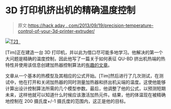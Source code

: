 # 3D 打印机挤出机的精确温度控制

> 原文:[https://hack aday . com/2013/09/19/precision-temperature-control-of-your-3d-printer-extruder/](https://hackaday.com/2013/09/19/accurate-temperature-control-of-your-3d-printer-extruder/)

[![](../Images/ac4d03b251f454b6c2d9ce09ba78efd6.png)T2】](http://hackaday.com/wp-content/uploads/2013/09/img_20130904_184235_edit.jpg)

[Tim]正在建造一台 3D 打印机，并以此为借口尽可能多地学习。他解决的第一个大问题是精确的温度控制，因此他写了一篇关于如何表征 QU-BD 挤出机热端的热特性并使用该信息创建加热器控制算法的[有趣的文章](http://www.wildcircuits.com/2013/09/accurate-temperature-control.html)。

文章从一个基本的热模型及其相应的公式开始。[Tim]然后进行了几次测试，在测试中，他在打开和关闭加热器的同时测量加热器和挤出机尖端的温度。这使他能够计算出设计控制算法所需的几个模型参数。最后，他调整了他的公式，以预测短期未来，这样他就可以知道什么时候应该激活加热元件。结果，他的体温现在被精确地控制在 200 摄氏度+/-1 摄氏度的范围内，这正是他的目标。